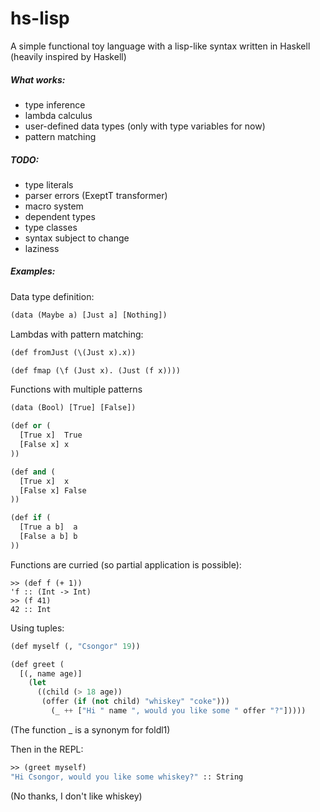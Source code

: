 # hs-lisp
A simple functional toy language with a lisp-like syntax written in Haskell
(heavily inspired by Haskell)

##### What works:
- type inference
- lambda calculus
- user-defined data types (only with type variables for now)
- pattern matching

##### TODO:
- type literals
- parser errors (ExeptT transformer)
- macro system
- dependent types
- type classes
- syntax subject to change
- laziness

##### Examples:
Data type definition:
```lisp
(data (Maybe a) [Just a] [Nothing])
```

Lambdas with pattern matching:
```lisp
(def fromJust (\(Just x).x))

(def fmap (\f (Just x). (Just (f x))))
```

Functions with multiple patterns
```lisp
(data (Bool) [True] [False])

(def or (
  [True x]  True
  [False x] x
))

(def and (
  [True x]  x
  [False x] False
))

(def if (
  [True a b]  a
  [False a b] b
))
```

Functions are curried (so partial application is possible):
```
>> (def f (+ 1))
'f :: (Int -> Int)
>> (f 41)
42 :: Int
```

Using tuples:
```lisp
(def myself (, "Csongor" 19))

(def greet (
  [(, name age)] 
    (let 
      ((child (> 18 age))
       (offer (if (not child) "whiskey" "coke")))
         (_ ++ ["Hi " name ", would you like some " offer "?"]))))
```
(The function _ is a synonym for foldl1)

Then in the REPL:
```lisp
>> (greet myself)
"Hi Csongor, would you like some whiskey?" :: String
```
(No thanks, I don't like whiskey)
